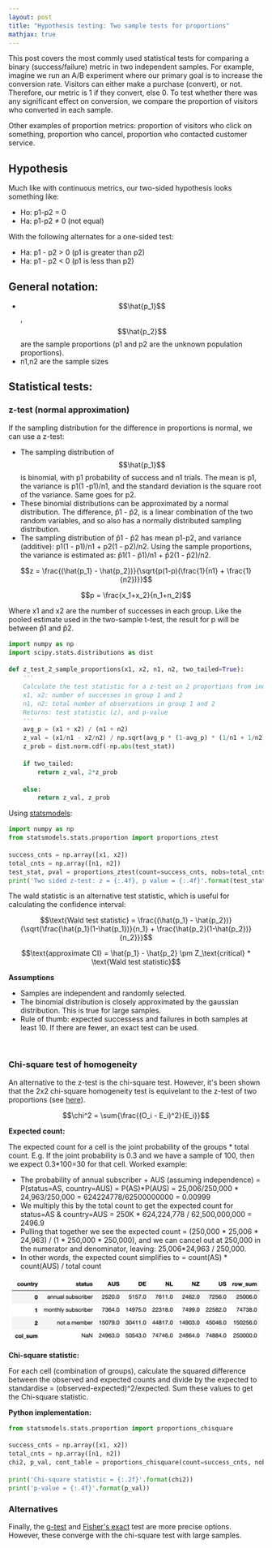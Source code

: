 ```yaml
---
layout: post
title: "Hypothesis testing: Two sample tests for proportions"
mathjax: true
---
```


This post covers the most commly used statistical tests for comparing a binary (success/failure) metric in two independent samples. For example, imagine we run an A/B experiment where our primary goal is to increase the conversion rate. Visitors can either make a purchase (convert), or not. Therefore, our metric is 1 if they convert, else 0. To test whether there was any significant effect on conversion, we compare the proportion of visitors who converted in each sample. 

Other examples of proportion metrics: proportion of visitors who click on something, proportion who cancel, proportion who contacted customer service. 

## Hypothesis

Much like with continuous metrics, our two-sided hypothesis looks something like:

- Ho: p1-p2 = 0
- Ha: p1-p2 ≠ 0 (not equal)

With the following alternates for a one-sided test:

- Ha: p1 - p2 > 0 (p1 is greater than p2)
- Ha: p1 - p2 < 0 (p1 is less than p2)

## General notation:

- $$\hat{p_1}$$, $$\hat{p_2}$$ are the sample proportions (p1 and p2 are the unknown population proportions).
- n1,n2 are the sample sizes 

## Statistical tests:

### z-test (normal approximation)

If the sampling distribution for the difference in proportions is normal, we can use a z-test:

- The sampling distribution of $$\hat{p_1}$$ is binomial, with p1 probability of success and n1 trials. The mean is p1, the variance is p1(1 -p1)/n1, and the standard deviation is the square root of the variance. Same goes for p2.
- These binomial distributions can be approximated by a normal distribution. The difference, p̂1 - p̂2, is a linear combination of the two random variables, and so also has a normally distributed sampling distribution. 
- The sampling distribution of p̂1 - p̂2 has mean p1-p2, and variance (additive): p1(1 - p1)/n1 + p2(1 - p2)/n2. Using the sample proportions, the variance is estimated as: p̂1(1 - p̂1)/n1 + p̂2(1 - p̂2)/n2.

$$z = \frac{(\hat{p_1} - \hat{p_2})}{\sqrt{p(1-p)(\frac{1}{n1} + \frac{1}{n2})}}$$

$$p = \frac{x_1+x_2}{n_1+n_2}$$ 

Where x1 and x2 are the number of successes in each group. Like the pooled estimate used in the two-sample t-test, the result for p will be between p̂1 and p̂2.

```python
import numpy as np
import scipy.stats.distributions as dist

def z_test_2_sample_proportions(x1, x2, n1, n2, two_tailed=True):
    '''
    Calculate the test statistic for a z-test on 2 proportions from independent samples
    x1, x2: number of successes in group 1 and 2
    n1, n2: total number of observations in group 1 and 2
    Returns: test statistic (z), and p-value 
    '''
    avg_p = (x1 + x2) / (n1 + n2)
    z_val = (x1/n1 - x2/n2) / np.sqrt(avg_p * (1-avg_p) * (1/n1 + 1/n2))
    z_prob = dist.norm.cdf(-np.abs(test_stat))

    if two_tailed:
        return z_val, 2*z_prob

    else:
        return z_val, z_prob
```

Using [statsmodels](https://www.statsmodels.org/stable/generated/statsmodels.stats.proportion.proportions_ztest.html):

```python
import numpy as np
from statsmodels.stats.proportion import proportions_ztest

success_cnts = np.array([x1, x2])
total_cnts = np.array([n1, n2])
test_stat, pval = proportions_ztest(count=success_cnts, nobs=total_cnts, alternative='two-sided')
print('Two sided z-test: z = {:.4f}, p value = {:.4f}'.format(test_stat, pval))
```

The wald statistic is an alternative test statistic, which is useful for calculating the confidence interval:

$$\text{Wald test statistic} = \frac{(\hat{p_1} - \hat{p_2})}{\sqrt{\frac{\hat{p_1}(1-\hat{p_1})}{n_1} + \frac{\hat{p_2}(1-\hat{p_2})}{n_2}}}$$

$$\text{approximate CI} = \hat{p_1} - \hat{p_2} \pm Z_\text{critical} * \text{Wald test statistic}$$

**Assumptions**

- Samples are independent and randomly selected.
- The binomial distribution is closely approximated by the gaussian distribution. This is true for large samples.
- Rule of thumb: expected successess and failures in both samples at least 10. If there are fewer, an exact test can be used.

<br>

### Chi-square test of homogeneity

An alternative to the z-test is the chi-square test. However, it's been shown that the 2x2 chi-square homogeneity test is equivelant to the z-test of two proportions (see [here](http://rinterested.github.io/statistics/chi_square_same_as_z_test.html)). 

$$\chi^2 = \sum{\frac{(O_i - E_i)^2}{E_i}}$$

**Expected count:** 

The expected count for a cell is the joint probability of the groups * total count. E.g. If the joint probability is 0.3 and we have a sample of 100, then we expect 0.3*100=30 for that cell. Worked example:

- The probability of annual subscriber + AUS (assuming independence) = P(status=AS, country=AUS) = P(AS)*P(AUS) = 25,006/250,000 * 24,963/250,000 = 624224778/62500000000 = 0.00999
- We multiply this by the total count to get the expected count for status=AS & country=AUS = 250K * 624,224,778 / 62,500,000,000 = 2496.9
- Pulling that together we see the expected count = (250,000 * 25,006 * 24,963) / (1 * 250,000 * 250,000), and we can cancel out at 250,000 in the numerator and denominator, leaving: 25,006*24,963 / 250,000.
- In other words, the expected count simplifies to = count(AS) * count(AUS) / total count

![Contingency table](/assets/contingency_table.png)

**Chi-square statistic:** 

For each cell (combination of groups), calculate the squared difference between the observed and expected counts and divide by the expected to standardise = (observed-expected)^2/expected. Sum these values to get the Chi-square statistic.

**Python implementation:**

```python
from statsmodels.stats.proportion import proportions_chisquare

success_cnts = np.array([x1, x2])
total_cnts = np.array([n1, n2])
chi2, p_val, cont_table = proportions_chisquare(count=success_cnts, nobs=total_cnts)

print('Chi-square statistic = {:.2f}'.format(chi2))
print('p-value = {:.4f}'.format(p_val))
```

### Alternatives

Finally, the [g-test](https://en.wikipedia.org/wiki/G-test) and [Fisher's exact](https://en.wikipedia.org/wiki/Fisher%27s_exact_test) test are more precise options. However, these converge with the chi-square test with large samples.
